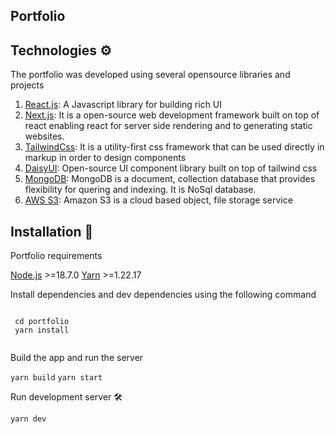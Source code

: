 ## Portfolio

## Technologies :gear:

The portfolio was developed using several opensource libraries and projects

1. [React.js](https://reactjs.org/): A Javascript library for building rich UI
2. [Next.js](https://nextjs.org/): It is a open-source web development framework built on top of react enabling react for server side rendering and to generating static websites.
3. [TailwindCss](https://tailwindcss.com/): It is a utility-first css framework that can be used directly in markup in order to design components
4. [DaisyUI](https://daisyui.com/): Open-source UI component library built on top of tailwind css 
5. [MongoDB](https://www.mongodb.com/): MongoDB is a document, collection database that provides flexibility for quering and indexing. It is NoSql database.
6. [AWS S3](https://aws.amazon.com/s3/): Amazon S3 is a cloud based object, file storage service

## Installation :dvd:

Portfolio requirements

[Node.js](https://nodejs.org/en/) >=18.7.0
[Yarn](https://classic.yarnpkg.com/lang/en/docs/install/#mac-stable) >=1.22.17

Install dependencies and dev dependencies using the following command
```

 cd portfolio
 yarn install
      
```


Build the app and run the server

`yarn build`
`yarn start`

Run development server :hammer_and_wrench:

`yarn dev`
